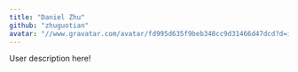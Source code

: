 ```yaml
---
title: "Daniel Zhu"
github: "zhuguotian"
avatar: "//www.gravatar.com/avatar/fd995d635f9beb348cc9d31466d47dcd?d=identicon"
---
```


User description here!
